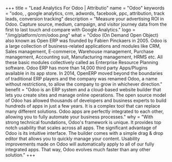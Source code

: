 +++
title = "Lead Analytics For Odoo | Attributio"
name = "Odoo"
keywords = "odoo, , google analytics, crm, adwords, facebook, ppc, attribution, track leads, conversion tracking"
description = "Measure your advertising ROI in Odoo. Capture source, medium, campaign, and visitor journey data from the first to last touch and compare with Google Analytics."
logo = "/img/platform/crm/odoo.png"
what = "Odoo  (On Demand Open Object) also known as Open ERP was founded by Fabien Pinckaers in 2005. Odoo is a large collection of business-related applications and modules like CRM, Sales management, E-commerce, Warehouse management, Purchase management, Accounting suit, Manufacturing management, HRMS etc. All these basic modules collectively called as Enterprise Resource Planning software. Odoo ERP has more than 14,000 third party Apps/Plugins available in its app store. In 2014, OpenERP moved beyond the boundaries of traditional ERP players and the company was renamed Odoo, a name without restrictions, to allow the company to grow in whichever direction."
benefit = "Odoo is an ERP system and a cloud-based website builder that lets you create sites and manage online operations. The open source model of Odoo has allowed thousands of developers and business experts to build hundreds of apps in just a few years. It is a complex tool that can replace many different solutions. Odoo apps are perfectly integrated to each other, allowing you to fully automate your business processes."
why = "With strong technical foundations, Odoo's framework is unique. It provides top notch usability that scales across all apps. The significant advantage of Odoo is its intuitive interface. The builder comes with a simple drag & drop editor that allows you to quickly manage your content. Usability improvements made on Odoo will automatically apply to all of our fully integrated apps. That way, Odoo evolves much faster than any other solution."
+++
